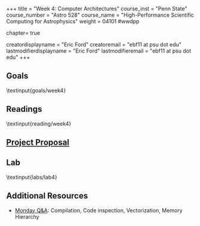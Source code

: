 +++
title = "Week 4: Computer Architectures"
course_inst = "Penn State"
course_number = "Astro 528"
course_name = "High-Performance Scientific Computing for Astrophysics"
weight = 04101  #wwdpp

chapter= true

creatordisplayname = "Eric Ford"
creatoremail = "ebf11 at psu dot edu"
lastmodifierdisplayname = "Eric Ford"
lastmodifieremail = "ebf11 at psu dot edu"
+++

## Goals
\textinput{goals/week4}

## Readings
\textinput{reading/week4}

## **[Project Proposal](/project/#project_proposal_due_project_proposal_due)**

## Lab
\textinput{labs/lab4}

## Additional Resources
- [Monday Q&A](https://psuastro528.github.io/Notes-Fall2023/week4/week4_qa.html): Compilation, Code inspection, Vectorization, Memory Hierarchy
